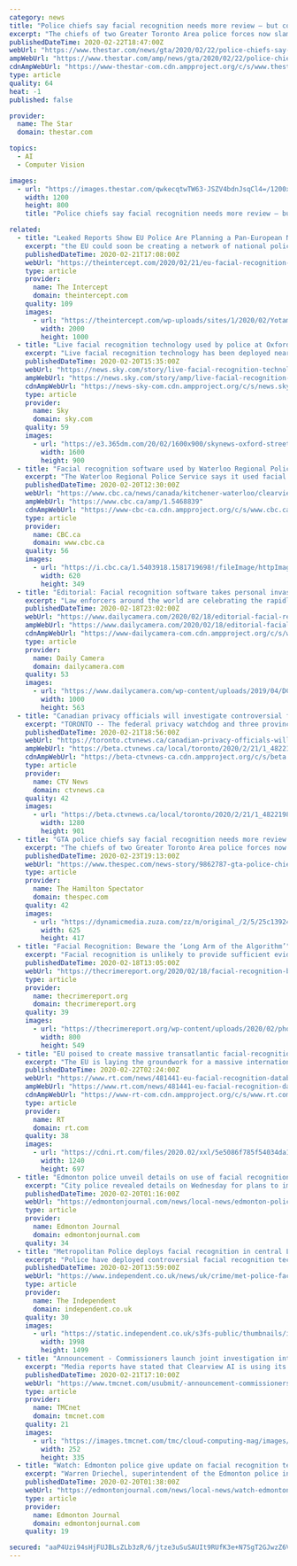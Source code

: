 ```yaml
---
category: news
title: "Police chiefs say facial recognition needs more review — but cops should be able to use AI"
excerpt: "The chiefs of two Greater Toronto Area police forces now slamming the brakes on the use of a contentious facial recognition tool admit the app should have undergone greater scrutiny before it was tested by their investigators. Clearview AI, a U.S.-based app providing an artificial intelligence-powered tool to law enforcement agencies ..."
publishedDateTime: 2020-02-22T18:47:00Z
webUrl: "https://www.thestar.com/news/gta/2020/02/22/police-chiefs-say-facial-recognition-needs-more-review-but-cops-should-be-able-to-use-ai.html"
ampWebUrl: "https://www.thestar.com/amp/news/gta/2020/02/22/police-chiefs-say-facial-recognition-needs-more-review-but-cops-should-be-able-to-use-ai.html"
cdnAmpWebUrl: "https://www-thestar-com.cdn.ampproject.org/c/s/www.thestar.com/amp/news/gta/2020/02/22/police-chiefs-say-facial-recognition-needs-more-review-but-cops-should-be-able-to-use-ai.html"
type: article
quality: 64
heat: -1
published: false

provider:
  name: The Star
  domain: thestar.com

topics:
  - AI
  - Computer Vision

images:
  - url: "https://images.thestar.com/qwkecqtwTW63-JSZV4bdnJsqCl4=/1200x800/smart/filters:cb(1582396914056)/https://www.thestar.com/content/dam/thestar/news/gta/2020/02/22/police-chiefs-say-facial-recognition-needs-more-review-but-cops-should-be-able-to-use-ai/afwpeelchief01.jpg"
    width: 1200
    height: 800
    title: "Police chiefs say facial recognition needs more review — but cops should be able to use AI"

related:
  - title: "Leaked Reports Show EU Police Are Planning a Pan-European Network of Facial Recognition Databases"
    excerpt: "the EU could soon be creating a network of national police facial recognition databases. A report drawn up by the national police forces of 10 EU member states, led by Austria, calls for the introduction of EU legislation to introduce and interconnect such databases in every member state. The report, which The Intercept obtained from a European ..."
    publishedDateTime: 2020-02-21T17:08:00Z
    webUrl: "https://theintercept.com/2020/02/21/eu-facial-recognition-database/?="
    type: article
    provider:
      name: The Intercept
      domain: theintercept.com
    quality: 109
    images:
      - url: "https://theintercept.com/wp-uploads/sites/1/2020/02/YotamHadar_TheIntercept_EUv4-still-1582297909.jpg"
        width: 2000
        height: 1000
  - title: "Live facial recognition technology used by police at Oxford Circus"
    excerpt: "Live facial recognition technology has been deployed near Oxford Circus in London after an operational roll-out was announced last month. The van-mounted cameras were spotted at the busy location, which is popular with tourists, on Thursday morning. Image: The Met Police tweeted this to let people know It is believed to be the second time the ..."
    publishedDateTime: 2020-02-20T15:35:00Z
    webUrl: "https://news.sky.com/story/live-facial-recognition-technology-used-by-police-at-oxford-circus-11938683"
    ampWebUrl: "https://news.sky.com/story/amp/live-facial-recognition-technology-used-by-police-at-oxford-circus-11938683"
    cdnAmpWebUrl: "https://news-sky-com.cdn.ampproject.org/c/s/news.sky.com/story/amp/live-facial-recognition-technology-used-by-police-at-oxford-circus-11938683"
    type: article
    provider:
      name: Sky
      domain: sky.com
    quality: 59
    images:
      - url: "https://e3.365dm.com/20/02/1600x900/skynews-oxford-street-shoppers_4925640.jpg?20200220143955"
        width: 1600
        height: 900
  - title: "Facial recognition software used by Waterloo Regional Police Service in past"
    excerpt: "The Waterloo Regional Police Service says it used facial recognition technology 'on a very limited basis' in 2019, but Chief Bryan Larkin says it won't be used going forward until more is known about how it works and there's a policy in place for its use."
    publishedDateTime: 2020-02-20T12:30:00Z
    webUrl: "https://www.cbc.ca/news/canada/kitchener-waterloo/clearview-ai-facial-recognition-waterloo-regional-police-1.5468839"
    ampWebUrl: "https://www.cbc.ca/amp/1.5468839"
    cdnAmpWebUrl: "https://www-cbc-ca.cdn.ampproject.org/c/s/www.cbc.ca/amp/1.5468839"
    type: article
    provider:
      name: CBC.ca
      domain: www.cbc.ca
    quality: 56
    images:
      - url: "https://i.cbc.ca/1.5403918.1581719698!/fileImage/httpImage/image.JPG_gen/derivatives/16x9_620/china-security.JPG"
        width: 620
        height: 349
  - title: "Editorial: Facial recognition software takes personal invasion into a new dimension"
    excerpt: "Law enforcers around the world are celebrating the rapidly expanding potential of facial recognition software to help them catch criminals faster and solve long-dormant cases. Such capabilities in the right hands could reap enormous public safety dividends. But in the wrong hands, an entirely new dimension in crime, extortion and mayhem could ..."
    publishedDateTime: 2020-02-18T23:02:00Z
    webUrl: "https://www.dailycamera.com/2020/02/18/editorial-facial-recognition-software-takes-personal-invasion-into-a-new-dimension/"
    ampWebUrl: "https://www.dailycamera.com/2020/02/18/editorial-facial-recognition-software-takes-personal-invasion-into-a-new-dimension/amp/"
    cdnAmpWebUrl: "https://www-dailycamera-com.cdn.ampproject.org/c/s/www.dailycamera.com/2020/02/18/editorial-facial-recognition-software-takes-personal-invasion-into-a-new-dimension/amp/"
    type: article
    provider:
      name: Daily Camera
      domain: dailycamera.com
    quality: 53
    images:
      - url: "https://www.dailycamera.com/wp-content/uploads/2019/04/DC-backupimage-1000x563.jpg"
        width: 1000
        height: 563
  - title: "Canadian privacy officials will investigate controversial facial recognition tool used by Toronto police"
    excerpt: "TORONTO -- The federal privacy watchdog and three provincial ombudsmen have announced an investigation into the controversial facial recognition software used by several police services, including Toronto. “The investigation was initiated in the wake of numerous media reports that have raised questions and concerns about whether the company ..."
    publishedDateTime: 2020-02-21T18:56:00Z
    webUrl: "https://toronto.ctvnews.ca/canadian-privacy-officials-will-investigate-controversial-facial-recognition-tool-used-by-toronto-police-1.4822198"
    ampWebUrl: "https://beta.ctvnews.ca/local/toronto/2020/2/21/1_4822198.html"
    cdnAmpWebUrl: "https://beta-ctvnews-ca.cdn.ampproject.org/c/s/beta.ctvnews.ca/local/toronto/2020/2/21/1_4822198.html"
    type: article
    provider:
      name: CTV News
      domain: ctvnews.ca
    quality: 42
    images:
      - url: "https://beta.ctvnews.ca/local/toronto/2020/2/21/1_4822198/_jcr_content/root/responsivegrid/image.coreimg.jpg"
        width: 1280
        height: 901
  - title: "GTA police chiefs say facial recognition needs more review — but cops should be able to use AI"
    excerpt: "The chiefs of two Greater Toronto Area police forces now slamming the brakes on the use of a contentious facial recognition tool admit the app should have undergone greater scrutiny before it was tested by their investigators. Clearview AI, a U.S.-based app providing an artificial intelligence-powered tool to law enforcement agencies ..."
    publishedDateTime: 2020-02-23T19:13:00Z
    webUrl: "https://www.thespec.com/news-story/9862787-gta-police-chiefs-say-facial-recognition-needs-more-review-but-cops-should-be-able-to-use-ai/"
    type: article
    provider:
      name: The Hamilton Spectator
      domain: thespec.com
    quality: 42
    images:
      - url: "https://dynamicmedia.zuza.com/zz/m/original_/2/5/25c13924-d942-4127-ab5c-876b462a3e14/B881053350Z.1_20200223131813_000_GI7SUH6U.4-0_Super_Portrait.jpg"
        width: 625
        height: 417
  - title: "Facial Recognition: Beware the ‘Long Arm of the Algorithm’"
    excerpt: "Facial recognition is unlikely to provide sufficient evidence to determine a guilty suspect in court without the intervention of human judgment, say two researchers from the United Kingdom. In a case study analyzing the South Wales Police Department’s automated facial recognition (AFR) pilot program called “AFR Locate,” found serious ..."
    publishedDateTime: 2020-02-18T13:05:00Z
    webUrl: "https://thecrimereport.org/2020/02/18/facial-recognition-beware-the-long-arm-of-the-algorithm/"
    type: article
    provider:
      name: thecrimereport.org
      domain: thecrimereport.org
    quality: 39
    images:
      - url: "https://thecrimereport.org/wp-content/uploads/2020/02/photo-by-Endstation-Jetzt.jpg"
        width: 800
        height: 549
  - title: "EU poised to create massive transatlantic facial-recognition database, link with US"
    excerpt: "The EU is laying the groundwork for a massive international facial recognition database that may someday hook into the one maintained by the US, according to leaked internal documents. National police forces of 10 EU member states are calling for a legal framework to create a massive system of interlinked facial recognition databases “as ..."
    publishedDateTime: 2020-02-22T02:24:00Z
    webUrl: "https://www.rt.com/news/481441-eu-facial-recognition-database-surveillance/"
    ampWebUrl: "https://www.rt.com/news/481441-eu-facial-recognition-database-surveillance/amp/"
    cdnAmpWebUrl: "https://www-rt-com.cdn.ampproject.org/c/s/www.rt.com/news/481441-eu-facial-recognition-database-surveillance/amp/"
    type: article
    provider:
      name: RT
      domain: rt.com
    quality: 38
    images:
      - url: "https://cdni.rt.com/files/2020.02/xxl/5e5086f785f54034da19d85a.JPG"
        width: 1240
        height: 697
  - title: "Edmonton police unveil details on use of facial recognition technology"
    excerpt: "City police revealed details on Wednesday for plans to implement facial recognition technology to match suspects from crime scenes with known offenders. Internal discussions began a couple of years ago to use the technology and have ramped up in the last couple of months, said Warren Driechel, superintendent of the Edmonton police informatics ..."
    publishedDateTime: 2020-02-20T01:16:00Z
    webUrl: "https://edmontonjournal.com/news/local-news/edmonton-police-unveil-details-on-use-of-facial-recognition-technology"
    type: article
    provider:
      name: Edmonton Journal
      domain: edmontonjournal.com
    quality: 34
  - title: "Metropolitan Police deploys facial recognition in central London with two hours’ warning"
    excerpt: "Police have deployed controversial facial recognition technology in central London with just two hours' notice, sparking privacy concerns. The Metropolitan Police installed a live facial recognition (LFR) camera at Oxford Circus, a highly-trafficked area ..."
    publishedDateTime: 2020-02-20T13:59:00Z
    webUrl: "https://www.independent.co.uk/news/uk/crime/met-police-facial-recognition-technology-city-westminster-a9346831.html"
    type: article
    provider:
      name: The Independent
      domain: independent.co.uk
    quality: 30
    images:
      - url: "https://static.independent.co.uk/s3fs-public/thumbnails/image/2019/07/09/13/facialrecognition-ban.jpg"
        width: 1998
        height: 1499
  - title: "Announcement - Commissioners launch joint investigation into Clearview AI amid growing concerns over use of facial recognition technology"
    excerpt: "Media reports have stated that Clearview AI is using its technology to collect images and make facial recognition available to law enforcement for the purposes of identifying individuals. The company has also claimed to be providing its services to financial institutions. The four privacy regulators will examine whether the organization's ..."
    publishedDateTime: 2020-02-21T17:10:00Z
    webUrl: "https://www.tmcnet.com/usubmit/-announcement-commissioners-launch-joint-investigation-into-clearview-ai-/2020/02/21/9102220.htm"
    type: article
    provider:
      name: TMCnet
      domain: tmcnet.com
    quality: 21
    images:
      - url: "https://images.tmcnet.com/tmc/cloud-computing-mag/images/cloud-computing-0515-cover.jpg"
        width: 252
        height: 335
  - title: "Watch: Edmonton police give update on facial recognition technology"
    excerpt: "Warren Driechel, superintendent of the Edmonton police informatics division, and Devin Laforce, superintendent of the Edmonton police investigative support, provided an update Wednesday on a project assessing and engaging in a facial recognition solution for the police service. The technology hasn’t been implemented yet as EPS is still ..."
    publishedDateTime: 2020-02-20T01:38:00Z
    webUrl: "https://edmontonjournal.com/news/local-news/watch-edmonton-police-update-on-facial-recognition-technology"
    type: article
    provider:
      name: Edmonton Journal
      domain: edmontonjournal.com
    quality: 19

secured: "aaP4Uzi94sHjFUJBLsZLb3zR/6/jtze3uSuSAUIt9RUfK3e+N7SgT2GJwzZ6VAmkSKDZTKwQTe+p2zXLG3taH0/J5TSDHE6gNUJqAsjiZRSfZQ/8lZJisTXVYlxRWkLV4lRLFHCuqqbRECyju1gLyoNacn4Jxi4H+kCsBpN6GiiFHF+lOMnzpZ3E0BwB5f68ghIG1N18G0ArevY42CPKMC7V8C5CpuWvkks3rr6fmYdkT2xP6085e60Qc249TuhWY2JTS/hFCC53Z4IeYGa9o0Ig1/U3c5BME9od8MADyOkgZhYjMJ8Nn/sdQODcF7Xw;5PAVGCOHsw6R0aRFKWokFA=="
---
```


